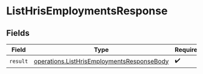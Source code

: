 # ListHrisEmploymentsResponse


## Fields

| Field                                                                                                    | Type                                                                                                     | Required                                                                                                 | Description                                                                                              |
| -------------------------------------------------------------------------------------------------------- | -------------------------------------------------------------------------------------------------------- | -------------------------------------------------------------------------------------------------------- | -------------------------------------------------------------------------------------------------------- |
| `result`                                                                                                 | [operations.ListHrisEmploymentsResponseBody](../../models/operations/listhrisemploymentsresponsebody.md) | :heavy_check_mark:                                                                                       | N/A                                                                                                      |